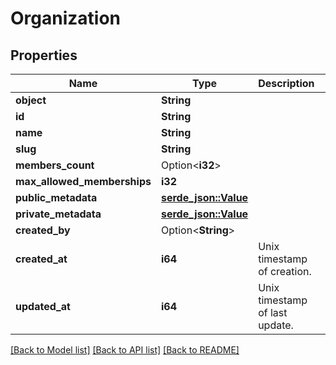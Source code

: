 # Organization

## Properties

Name | Type | Description | Notes
------------ | ------------- | ------------- | -------------
**object** | **String** |  | 
**id** | **String** |  | 
**name** | **String** |  | 
**slug** | **String** |  | 
**members_count** | Option<**i32**> |  | [optional]
**max_allowed_memberships** | **i32** |  | 
**public_metadata** | [**serde_json::Value**](.md) |  | 
**private_metadata** | [**serde_json::Value**](.md) |  | 
**created_by** | Option<**String**> |  | [optional]
**created_at** | **i64** | Unix timestamp of creation.  | 
**updated_at** | **i64** | Unix timestamp of last update.  | 

[[Back to Model list]](../README.md#documentation-for-models) [[Back to API list]](../README.md#documentation-for-api-endpoints) [[Back to README]](../README.md)


